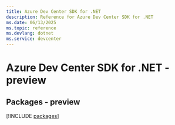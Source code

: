 ```yaml
---
title: Azure Dev Center SDK for .NET
description: Reference for Azure Dev Center SDK for .NET
ms.date: 06/13/2025
ms.topic: reference
ms.devlang: dotnet
ms.service: devcenter
---
```

# Azure Dev Center SDK for .NET - preview
## Packages - preview
[!INCLUDE [packages](dev-center-index.md)]
